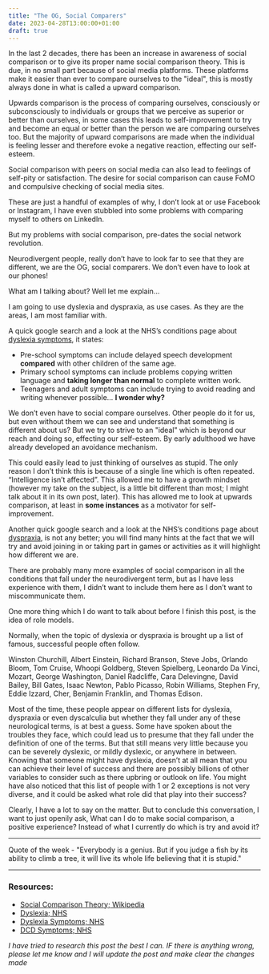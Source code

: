 ```yaml
---
title: "The OG, Social Comparers"
date: 2023-04-28T13:00:00+01:00
draft: true
---
```


In the last 2 decades, there has been an increase in awareness of social comparison or to give its proper name social comparison theory. This is due, in no small part because of social media platforms. These platforms make it easier than ever to compare ourselves to the "ideal", this is mostly always done in what is called a upward comparison.

Upwards comparison is the process of comparing ourselves, consciously or subconsciously to individuals or groups that we perceive as superior or better than ourselves, in some cases this leads to self-improvement to try and become an equal or better than the person we are comparing ourselves too. But the majority of upward comparisons are made when the individual is feeling lesser and therefore evoke a negative reaction, effecting our self-esteem.

Social comparison with peers on social media can also lead to feelings of self-pity or satisfaction. The desire for social comparison can cause FoMO and compulsive checking of social media sites.

These are just a handful of examples of why, I don’t look at or use Facebook or Instagram, I have even stubbled into some problems with comparing myself to others on LinkedIn.

But my problems with social comparison, pre-dates the social network revolution.

Neurodivergent people, really don’t have to look far to see that they are different, we are the OG, social comparers. We don’t even have to look at our phones! 

What am I talking about? Well let me explain…

I am going to use dyslexia and dyspraxia, as use cases. As they are the areas, I am most familiar with.

A quick google search and a look at the NHS’s conditions page about [dyslexia symptoms](https://www.nhs.uk/conditions/dyslexia/symptoms/), it states:

- Pre-school symptoms can include delayed speech development **compared** with other children of the same age.
- Primary school symptoms can include problems copying written language and **taking longer than normal** to complete written work.
- Teenagers and adult symptoms can include trying to avoid reading and writing whenever possible… **I wonder why?**

We don’t even have to social compare ourselves. Other people do it for us, but even without them we can see and understand that something is different about us? But we try to strive to an "ideal" which is beyond our reach and doing so, effecting our self-esteem. By early adulthood we have already developed an avoidance mechanism.

This could easily lead to just thinking of ourselves as stupid. The only reason I don’t think this is because of a single line which is often repeated. “Intelligence isn’t affected”. This allowed me to have a growth mindset (however my take on the subject, is a little bit different than most; I might talk about it in its own post, later). This has allowed me to look at upwards comparison, at least in **some instances** as a motivator for self-improvement. 

Another quick google search and a look at the NHS’s conditions page about [dyspraxia](https://www.nhs.uk/conditions/developmental-coordination-disorder-dyspraxia/symptoms/), is not any better; you will find many hints at the fact that we will try and avoid joining in or taking part in games or activities as it will highlight how different we are.

There are probably many more examples of social comparison in all the conditions that fall under the neurodivergent term, but as I have less experience with them, I didn’t want to include them here as I don’t want to miscommunicate them.

One more thing which I do want to talk about before I finish this post, is the idea of role models. 

Normally, when the topic of dyslexia or dyspraxia is brought up a list of famous, successful people often follow. 

Winston Churchill, Albert Einstein, Richard Branson, Steve Jobs, Orlando Bloom, Tom Cruise, Whoopi Goldberg, Steven Spielberg, Leonardo Da Vinci, Mozart, George Washington, Daniel Radcliffe, Cara Delevingne, David Bailey, Bill Gates, Isaac Newton, Pablo Picasso, Robin Williams, Stephen Fry, Eddie Izzard, Cher, Benjamin Franklin, and Thomas Edison.

Most of the time, these people appear on different lists for dyslexia, dyspraxia or even dyscalculia but whether they fall under any of these neurological terms, is at best a guess.  Some have spoken about the troubles they face, which could lead us to presume that they fall under the definition of one of the terms. But that still means very little because you can be severely dyslexic, or mildly dyslexic, or anywhere in between. Knowing that someone might have dyslexia, doesn’t at all mean that you can achieve their level of success and there are possibly billions of other variables to consider such as there upbring or outlook on life. You might have also noticed that this list of people with 1 or 2 exceptions is not very diverse, and it could be asked what role did that play into their success?

Clearly, I have a lot to say on the matter. But to conclude this conversation, I want to just openily ask, What can I do to make social comparison, a positive experience? Instead of what I currently do which is try and avoid it?

---

Quote of the week - "Everybody is a genius. But if you judge a fish by its ability to climb a tree, it will live its whole life believing that it is stupid."

---

### Resources:

- [Social Comparison Theory; Wikipedia](https://en.wikipedia.org/wiki/Social_comparison_theory)
- [Dyslexia; NHS](https://www.nhs.uk/conditions/dyslexia/)
- [Dyslexia Symptoms; NHS](https://www.nhs.uk/conditions/dyslexia/symptoms/)
- [DCD Symptoms; NHS](https://www.nhs.uk/conditions/developmental-coordination-disorder-dyspraxia/symptoms/)

*I have tried to research this post the best I can. IF there is anything wrong, please let me know and I will update the post and make clear the changes made*

<!-- 
LinkedIn
It is sometimes said that comparison is the thief of joy. So why do we do it? What is the point of social comparison? And how does that play a role in being neurodiverse. 
-->

<!-- 
Twitter
It is sometimes said that comparison is the thief of joy. So why do we do it? What is the point of social comparison? And how does that play a role in being neurodiverse.
-->